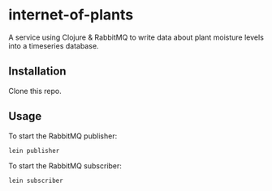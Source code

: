 # internet-of-plants

A service using Clojure & RabbitMQ to write data about plant moisture levels into a timeseries database.

## Installation

Clone this repo.

## Usage

To start the RabbitMQ publisher:
```
lein publisher
```

To start the RabbitMQ subscriber:
```
lein subscriber
```

